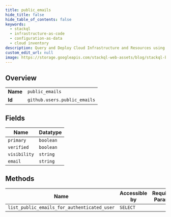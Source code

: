 ```yaml
---
title: public_emails
hide_title: false
hide_table_of_contents: false
keywords:
  - stackql
  - infrastructure-as-code
  - configuration-as-data
  - cloud inventory
description: Query and Deploy Cloud Infrastructure and Resources using SQL
custom_edit_url: null
image: https://storage.googleapis.com/stackql-web-assets/blog/stackql-blog-post-featured-image.png
---
```

  
    

## Overview
<table><tbody>
<tr><td><b>Name</b></td><td><code>public_emails</code></td></tr>
<tr><td><b>Id</b></td><td><code>github.users.public_emails</code></td></tr>
</tbody></table>

## Fields
| Name | Datatype |
| ---- | -------- |
| `primary` | `boolean` |
| `verified` | `boolean` |
| `visibility` | `string` |
| `email` | `string` |
## Methods
| Name | Accessible by | Required Params |
| ---- | ------------- | --------------- |
| `list_public_emails_for_authenticated_user` | `SELECT` |  |
